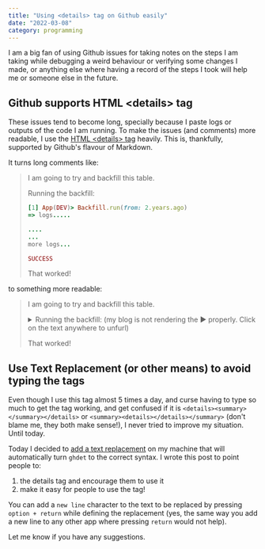 ```yaml
---
title: "Using <details> tag on Github easily"
date: "2022-03-08"
category: programming
---
```


I am a big fan of using Github issues for taking notes on the steps I am taking while debugging a weird behaviour or verifying some changes I made, or anything else where having a record of the steps I took will help me or someone else in the future.
  
## Github supports HTML \<details\> tag
  
These issues tend to become long, specially because I paste logs or outputs of the code I am running. To make the issues (and comments) more readable, I use the [HTML \<details\> tag][1] heavily. This is, thankfully, supported by Github's flavour of Markdown.

It turns long comments like:

>I am going to try and backfill this table.
>
>Running the backfill:
>
>```rb
>[1] App(DEV)> Backfill.run(from: 2.years.ago)
>=> logs.....
>
>....
>...
>more logs...
>
>SUCCESS
>```
>
>That worked!

  
to something more readable:

> I am going to try and backfill this table.
> 
> <details>
> <summary>Running the backfill: (my blog is not rendering the ▶️ properly. Click on the text anywhere to unfurl)</summary>
> 
> ```rb
> [1] App(DEV)> Backfill.run(from: 2.years.ago)
> => logs.....
> 
> ....
> ...
> more logs...
> 
> SUCCESS
> ```
> </details>
> 
>
> That worked!

  
## Use Text Replacement (or other means) to avoid typing the tags
  
Even though I use this tag almost 5 times a day, and curse having to type so much to get the tag working, and get confused if it is `<details><summary></summary></details>` or `<summary><details></details></summary>` (don't blame me, they both make sense!), I never tried to improve my situation. Until today.

Today I decided to [add a text replacement][2] on my machine that will automatically turn `ghdet` to the correct syntax. I wrote this post to point people to:
1. the details tag and encourage them to use it
2. make it easy for people to use the tag!

You can add a `new line` character to the text to be replaced by pressing `option + return` while defining the replacement (yes, the same way you add a new line to any other app where pressing `return` would not help). 

Let me know if you have any suggestions.

[1]: https://developer.mozilla.org/en-US/docs/Web/HTML/Element/details
[2]: https://support.apple.com/en-ie/guide/mac-help/mh35735/mac

